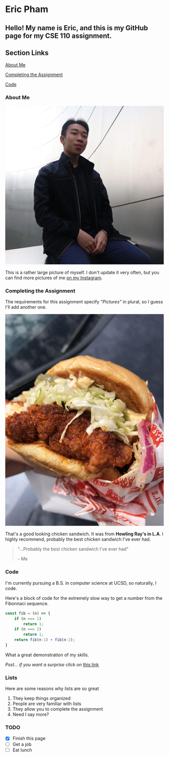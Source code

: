 # Eric Pham

## Hello! My name is Eric, and this is my GitHub page for my CSE 110 assignment.

## Section Links

[About Me](#about-me)

[Completing the Assignment](#completing-the-assignment)

[Code](#code)

### About Me
![Image](profilepic.jpg)

This is a rather large picture of myself. I don't update it very often, but you can find more pictures of me [on my Instagram](https://www.instagram.com/the_eric_pham/).


### Completing the Assignment

The requirements for this assignment specify _"Pictures"_ in plural, so I guess I'll add another one.

![Image](howling.jpg)

That's a good looking chicken sandwich. It was from **Howling Ray's in L.A**. I highly recommend, probably the best chicken sandwich I've ever had.

> "...Probably the best chicken sandwich I've ever had"
> 
> \- Me

### Code

I'm currently pursuing a B.S. in computer science at UCSD, so naturally, I code.

Here's a block of code for the extremely slow way to get a number from the Fibonnaci sequence.

```javascript
const fib = (n) => {
    if (n === 1)
        return 1;
    if (n === 2)
        return 1;
    return fib(n-1) + fib(n-2);
}
```

What a great demonstration of my skills.

_Psst... if you want a surprise click on_ [this link](./randomtext.txt)


### Lists

Here are some reasons why lists are so great
1. They keep things organized
2. People are very familiar with lists
3. They allow you to complete the assignment
4. Need I say more?

### TODO

- [x] Finish this page
- [ ] Get a job
- [ ] Eat lunch
